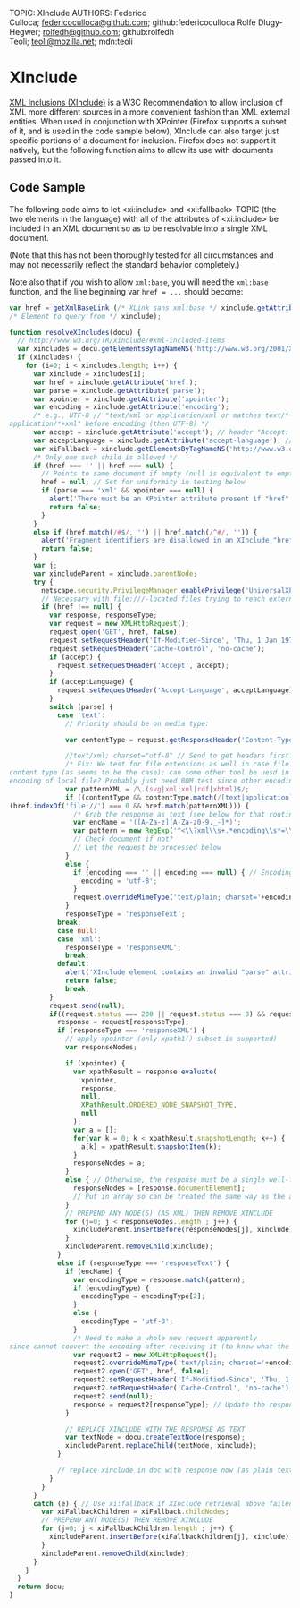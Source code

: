 TOPIC: XInclude
AUTHORS: Federico Culloca; federicoculloca@github.com; github:federicoculloca
         Rolfe Dlugy-Hegwer; rolfedh@github.com; github:rolfedh
         Teoli; teoli@mozilla.net; mdn:teoli

# XInclude

[XML Inclusions (XInclude)](http://www.w3.org/TR/xinclude/#text-included-items)
is a W3C Recommendation to allow inclusion of XML more different
sources in a more convenient fashion than XML external entities. When used in conjunction with
XPointer (Firefox supports a subset of it,
and is used in the code sample below), XInclude can also target just specific portions of a document
for inclusion. Firefox does not support it natively, but the following function aims to allow its use
with documents passed into it.

## Code Sample

The following code aims to let &lt;xi:include&gt; and &lt;xi:fallback&gt; TOPIC (the two elements in
the language) with all of the attributes of &lt;xi:include&gt; be included in an XML document so as
to be resolvable into a single XML document.

(Note that this has not been thoroughly tested for all circumstances and may not necessarily reflect
the standard behavior completely.)

Note also that if you wish to allow `xml:base`, you will need the `xml:base` function, and the
line beginning var `href = ...` should become:

```javascript
var href = getXmlBaseLink (/* XLink sans xml:base */ xinclude.getAttribute('href'),
/* Element to query from */ xinclude);
```

```javascript
function resolveXIncludes(docu) {
  // http://www.w3.org/TR/xinclude/#xml-included-items
  var xincludes = docu.getElementsByTagNameNS('http://www.w3.org/2001/XInclude', 'include');
  if (xincludes) {
    for (i=0; i < xincludes.length; i++) {
      var xinclude = xincludes[i];
      var href = xinclude.getAttribute('href');
      var parse = xinclude.getAttribute('parse');
      var xpointer = xinclude.getAttribute('xpointer');
      var encoding = xinclude.getAttribute('encoding');
      /* e.g., UTF-8 // "text/xml or application/xml or matches text/*+xml or
application/*+xml" before encoding (then UTF-8) */
      var accept = xinclude.getAttribute('accept'); // header "Accept: "+x
      var acceptLanguage = xinclude.getAttribute('accept-language'); // "Accept-Language: "+x
      var xiFallback = xinclude.getElementsByTagNameNS('http://www.w3.org/2001/XInclude', 'fallback')[0];
      /* Only one such child is allowed */
      if (href === '' || href === null) {
        // Points to same document if empty (null is equivalent to empty string)
        href = null; // Set for uniformity in testing below
        if (parse === 'xml' && xpointer === null) {
          alert('There must be an XPointer attribute present if "href" is empty an parse is "xml"');
          return false;
        }
      }
      else if (href.match(/#$/, '') || href.match(/^#/, '')) {
        alert('Fragment identifiers are disallowed in an XInclude "href" attribute');
        return false;
      }
      var j;
      var xincludeParent = xinclude.parentNode;
      try {
        netscape.security.PrivilegeManager.enablePrivilege('UniversalXPConnect UniversalBrowserRead');
        // Necessary with file:///-located files trying to reach external sites
        if (href !== null) {
          var response, responseType;
          var request = new XMLHttpRequest();
          request.open('GET', href, false);
          request.setRequestHeader('If-Modified-Since', 'Thu, 1 Jan 1970 00:00:00 GMT');
          request.setRequestHeader('Cache-Control', 'no-cache');
          if (accept) {
            request.setRequestHeader('Accept', accept);
          }
          if (acceptLanguage) {
            request.setRequestHeader('Accept-Language', acceptLanguage);
          }
          switch (parse) {
            case 'text':
              // Priority should be on media type:

              var contentType = request.getResponseHeader('Content-Type');

              //text/xml; charset="utf-8" // Send to get headers first?
              /* Fix: We test for file extensions as well in case file:// doesn't return
content type (as seems to be the case); can some other tool be uesd in FF (or IE) to detect
encoding of local file? Probably just need BOM test since other encodings must be specified */
              var patternXML = /\.(svg|xml|xul|rdf|xhtml)$/;
              if ((contentType && contentType.match(/[text|application]\/(.*)\+?xml/)) ||
(href.indexOf('file://') === 0 && href.match(patternXML))) {
                /* Grab the response as text (see below for that routine) and then find encoding within*/
                var encName = '([A-Za-z][A-Za-z0-9._-]*)';
                var pattern = new RegExp('^<\\?xml\\s+.*encoding\\s*=\\s*([\'"])'+encName+'\\1.*\\?>');
                // Check document if not?
                // Let the request be processed below
              }
              else {
                if (encoding === '' || encoding === null) { // Encoding has no effect on XML
                  encoding = 'utf-8';
                }
                request.overrideMimeType('text/plain; charset='+encoding); //'x-user-defined'
              }
              responseType = 'responseText';
            break;
            case null:
            case 'xml':
              responseType = 'responseXML';
              break;
            default:
              alert('XInclude element contains an invalid "parse" attribute value');
              return false;
              break;
          }
          request.send(null);
          if((request.status === 200 || request.status === 0) && request[responseType] !== null){
            response = request[responseType];
            if (responseType === 'responseXML') {
              // apply xpointer (only xpath1() subset is supported)
              var responseNodes;

              if (xpointer) {
                var xpathResult = response.evaluate(
                  xpointer,
                  response,
                  null,
                  XPathResult.ORDERED_NODE_SNAPSHOT_TYPE,
                  null
                );
                var a = [];
                for(var k = 0; k < xpathResult.snapshotLength; k++) {
                  a[k] = xpathResult.snapshotItem(k);
                }
                responseNodes = a;
              }
              else { // Otherwise, the response must be a single well-formed document response
                responseNodes = [response.documentElement];
                // Put in array so can be treated the same way as the above
              }
              // PREPEND ANY NODE(S) (AS XML) THEN REMOVE XINCLUDE
              for (j=0; j < responseNodes.length ; j++) {
                xincludeParent.insertBefore(responseNodes[j], xinclude);
              }
              xincludeParent.removeChild(xinclude);
            }
            else if (responseType === 'responseText') {
              if (encName) {
                var encodingType = response.match(pattern);
                if (encodingType) {
                  encodingType = encodingType[2];
                }
                else {
                  encodingType = 'utf-8';
                }
                /* Need to make a whole new request apparently
since cannot convert the encoding after receiving it (to know what the encoding was)*/
                var request2 = new XMLHttpRequest();
                request2.overrideMimeType('text/plain; charset='+encodingType);
                request2.open('GET', href, false);
                request2.setRequestHeader('If-Modified-Since', 'Thu, 1 Jan 1970 00:00:00 GMT');
                request2.setRequestHeader('Cache-Control', 'no-cache');
                request2.send(null);
                response = request2[responseType]; // Update the response for processing
              }

              // REPLACE XINCLUDE WITH THE RESPONSE AS TEXT
              var textNode = docu.createTextNode(response);
              xincludeParent.replaceChild(textNode, xinclude);
            }

            // replace xinclude in doc with response now (as plain text or XML)
          }
        }
      }
      catch (e) { // Use xi:fallback if XInclude retrieval above failed
        var xiFallbackChildren = xiFallback.childNodes;
        // PREPEND ANY NODE(S) THEN REMOVE XINCLUDE
        for (j=0; j < xiFallbackChildren.length ; j++) {
          xincludeParent.insertBefore(xiFallbackChildren[j], xinclude);
        }
        xincludeParent.removeChild(xinclude);
      }
    }
  }
  return docu;
}
```
